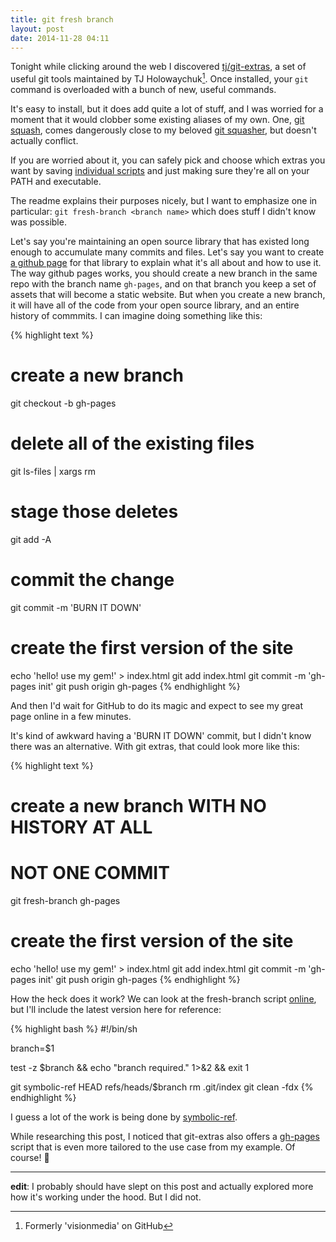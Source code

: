 ```yaml
---
title: git fresh branch
layout: post
date: 2014-11-28 04:11
---
```


Tonight while clicking around the web I discovered
[tj/git-extras](https://github.com/tj/git-extras), a set of useful git tools
maintained by TJ Holowaychuk[^tj]. Once installed, your `git` command is
overloaded with a bunch of new, useful commands.

[^tj]: Formerly 'visionmedia' on GitHub

It's easy to install, but it does add quite a lot of stuff, and I was worried
for a moment that it would clobber some existing aliases of my own. One, [git squash][squash],
comes dangerously close to my beloved [git squasher][squasher], but doesn't
actually conflict.

[squash]:https://github.com/tj/git-extras/blob/master/bin/git-squash
[squasher]:https://github.com/maxjacobson/dotfiles/blob/f40c96fd883912f37f1451a2a41cb8c32c2c963f/.gitconfig#L16

If you are worried about it, you can safely pick and choose which extras you
want by saving [individual scripts][] and just making sure they're all on your
PATH and executable.

[individual scripts]: https://github.com/tj/git-extras/tree/master/bin

The readme explains their purposes nicely, but I want to emphasize one in
particular: `git fresh-branch <branch name>` which does stuff I didn't know was
possible.

Let's say you're maintaining an open source library that has existed long enough
to accumulate many commits and files. Let's say you want to create [a github
page](https://pages.github.com/) for that library to explain what it's all about
and how to use it. The way github pages works, you should create a new branch in
the same repo with the branch name `gh-pages`, and on that branch you keep a set
of assets that will become a static website. But when you create a new branch,
it will have all of the code from your open source library, and an entire
history of commmits. I can imagine doing something like this:

{% highlight text %}
# create a new branch
git checkout -b gh-pages
# delete all of the existing files
git ls-files | xargs rm
# stage those deletes
git add -A
# commit the change
git commit -m 'BURN IT DOWN'

# create the first version of the site
echo 'hello! use my gem!' > index.html
git add index.html
git commit -m 'gh-pages init'
git push origin gh-pages
{% endhighlight %}

And then I'd wait for GitHub to do its magic and expect to see my great page
online in a few minutes.

It's kind of awkward having a 'BURN IT DOWN' commit, but I didn't know there was
an alternative. With git extras, that could look more like this:

{% highlight text %}
# create a new branch WITH NO HISTORY AT ALL
# NOT ONE COMMIT
git fresh-branch gh-pages

# create the first version of the site
echo 'hello! use my gem!' > index.html
git add index.html
git commit -m 'gh-pages init'
git push origin gh-pages
{% endhighlight %}

How the heck does it work? We can look at the fresh-branch script [online][],
but I'll include the latest version here for reference:

[online]: https://github.com/tj/git-extras/blob/master/bin/git-fresh-branch

{% highlight bash %}
#!/bin/sh

branch=$1

test -z $branch && echo "branch required." 1>&2 && exit 1

git symbolic-ref HEAD refs/heads/$branch
rm .git/index
git clean -fdx
{% endhighlight %}

I guess a lot of the work is being done by [symbolic-ref][].

[symbolic-ref]: http://git-scm.com/docs/git-symbolic-ref

While researching this post, I noticed that git-extras also offers a
[gh-pages](https://github.com/tj/git-extras/blob/master/bin/git-gh-pages) script
that is even more tailored to the use case from my example. Of course! :leaves:

* * *

**edit**: I probably should have slept on this post and actually explored more
how it's working under the hood. But I did not.

